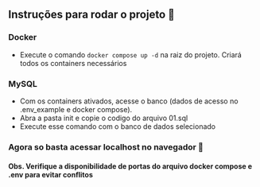 ## Instruções para rodar o projeto 🤖

### Docker
- Execute o comando `docker compose up -d` na raiz do projeto. Criará todos os containers necessários

### MySQL
- Com os containers ativados, acesse o banco (dados de acesso no .env_example e docker compose).
- Abra a pasta init e copie o codigo do arquivo 01.sql
- Execute esse comando com o banco de dados selecionado

### Agora so basta acessar localhost no navegador 🥷


#### Obs. Verifique a disponibilidade de portas do arquivo docker compose e .env para evitar conflitos
